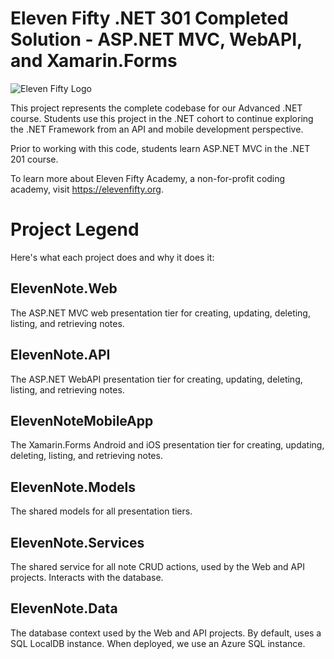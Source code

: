 # Eleven Fifty .NET 301 Completed Solution - ASP.NET MVC, WebAPI, and Xamarin.Forms

![Eleven Fifty Logo](https://eleven50.wpengine.com/wp-content/uploads/2017/03/Eleven-Fifty-Academy-Logo-1.png)

This project represents the complete codebase for our Advanced .NET course. Students use this project in the .NET cohort to continue exploring the .NET Framework from an API and mobile development perspective.

Prior to working with this code, students learn ASP.NET MVC in the .NET 201 course.

To learn more about Eleven Fifty Academy, a non-for-profit coding academy, visit https://elevenfifty.org.

# Project Legend

Here's what each project does and why it does it:

## ElevenNote.Web

The ASP.NET MVC web presentation tier for creating, updating, deleting, listing, and retrieving notes.

## ElevenNote.API

The ASP.NET WebAPI presentation tier for creating, updating, deleting, listing, and retrieving notes.

## ElevenNoteMobileApp

The Xamarin.Forms Android and iOS presentation tier for creating, updating, deleting, listing, and retrieving notes.

## ElevenNote.Models

The shared models for all presentation tiers.

## ElevenNote.Services

The shared service for all note CRUD actions, used by the Web and API projects. Interacts with the database.

## ElevenNote.Data

The database context used by the Web and API projects. By default, uses a SQL LocalDB instance. When deployed, we use an Azure SQL instance.
